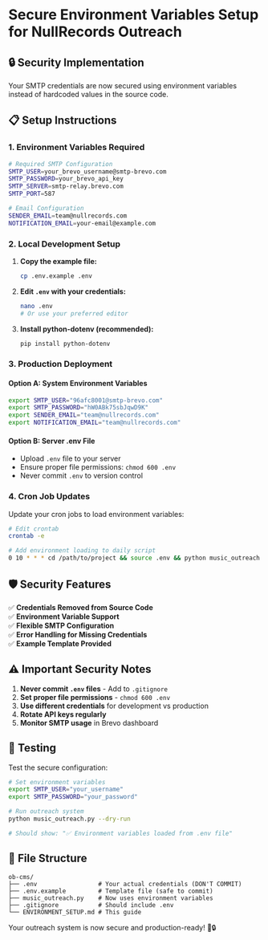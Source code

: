 # Secure Environment Variables Setup for NullRecords Outreach

## 🔒 Security Implementation

Your SMTP credentials are now secured using environment variables instead of hardcoded values in the source code.

## 📋 Setup Instructions

### 1. Environment Variables Required

```bash
# Required SMTP Configuration
SMTP_USER=your_brevo_username@smtp-brevo.com
SMTP_PASSWORD=your_brevo_api_key
SMTP_SERVER=smtp-relay.brevo.com
SMTP_PORT=587

# Email Configuration
SENDER_EMAIL=team@nullrecords.com
NOTIFICATION_EMAIL=your-email@example.com
```

### 2. Local Development Setup

1. **Copy the example file:**
   ```bash
   cp .env.example .env
   ```

2. **Edit `.env` with your credentials:**
   ```bash
   nano .env
   # Or use your preferred editor
   ```

3. **Install python-dotenv (recommended):**
   ```bash
   pip install python-dotenv
   ```

### 3. Production Deployment

#### Option A: System Environment Variables
```bash
export SMTP_USER="96afc8001@smtp-brevo.com"
export SMTP_PASSWORD="hW0ABk75sbJqwD9K"
export SENDER_EMAIL="team@nullrecords.com"
export NOTIFICATION_EMAIL="team@nullrecords.com"
```

#### Option B: Server .env File
- Upload `.env` file to your server
- Ensure proper file permissions: `chmod 600 .env`
- Never commit `.env` to version control

### 4. Cron Job Updates

Update your cron jobs to load environment variables:

```bash
# Edit crontab
crontab -e

# Add environment loading to daily script
0 10 * * * cd /path/to/project && source .env && python music_outreach.py --interactive
```

## 🛡️ Security Features

✅ **Credentials Removed from Source Code**  
✅ **Environment Variable Support**  
✅ **Flexible SMTP Configuration**  
✅ **Error Handling for Missing Credentials**  
✅ **Example Template Provided**

## ⚠️ Important Security Notes

1. **Never commit `.env` files** - Add to `.gitignore`
2. **Set proper file permissions** - `chmod 600 .env`
3. **Use different credentials** for development vs production
4. **Rotate API keys regularly**
5. **Monitor SMTP usage** in Brevo dashboard

## 🧪 Testing

Test the secure configuration:

```bash
# Set environment variables
export SMTP_USER="your_username"
export SMTP_PASSWORD="your_password"

# Run outreach system
python music_outreach.py --dry-run

# Should show: "✅ Environment variables loaded from .env file"
```

## 📂 File Structure

```
ob-cms/
├── .env                 # Your actual credentials (DON'T COMMIT)
├── .env.example         # Template file (safe to commit)
├── music_outreach.py    # Now uses environment variables
├── .gitignore           # Should include .env
└── ENVIRONMENT_SETUP.md # This guide
```

Your outreach system is now secure and production-ready! 🎵🔒
